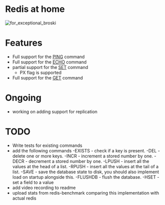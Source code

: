# Redis at home

![for_exceptional_broski](https://github.com/theredditbandit/redis-at-home/assets/85390033/17cec56f-1ae6-46c0-b19e-99222e8ec942)



# Features

- Full support for the [PING](https://redis.io/commands/ping/) command
- Full support for the [ECHO](https://redis.io/commands/echo/) command
- partial support for the [SET](https://redis.io/commands/set/) command
    - PX flag is supported
- Full support for the [GET](https://redis.io/commands/get/) command

# Ongoing 
- working on adding support for replication

# TODO
 - Write tests for existing commands
 - add the following commands
    -EXISTS - check if a key is present.
    -DEL - delete one or more keys.
    -INCR - increment a stored number by one.
    -DECR - decrement a stored number by one.
    -LPUSH - insert all the values at the head of a list.
    -RPUSH - insert all the values at the tail of a list.
    -SAVE - save the database state to disk, you should also implement load on startup alongside this.
    -FLUSHDB - flush the database.
    -HSET - set a field to a value
 - add video recording to readme
 - upload stats from redis-benchmark comparing this implementation with actual redis
